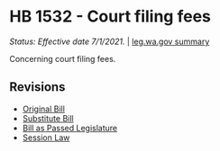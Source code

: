 # HB 1532 - Court filing fees
*Status: Effective date 7/1/2021.* | [leg.wa.gov summary](https://app.leg.wa.gov/billsummary?BillNumber=1532&Year=2021)

Concerning court filing fees.

## Revisions
* [Original Bill](1/)
* [Substitute Bill](S/)
* [Bill as Passed Legislature](S.PL/)
* [Session Law](S.SL/)